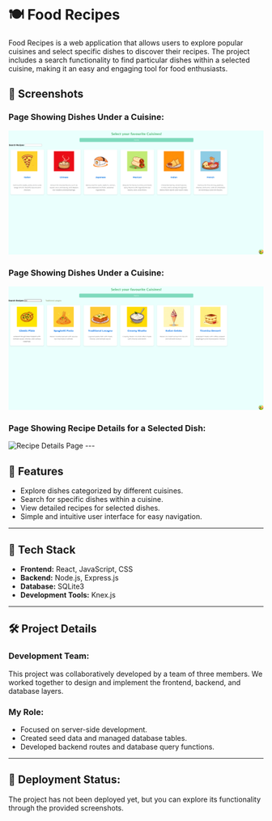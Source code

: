 # 🍽️ Food Recipes

Food Recipes is a web application that allows users to explore popular cuisines and select specific dishes to discover their recipes. The project includes a search functionality to find particular dishes within a selected cuisine, making it an easy and engaging tool for food enthusiasts.

## 📸 Screenshots

### Page Showing Dishes Under a Cuisine:
<img src="./images/HomePageShowingCusinies.png" alt="Cuisines Page" width="600"/>

### Page Showing Dishes Under a Cuisine:
<img src="./images/cusinies.png" alt="Cuisines Page" width="600"/>

### Page Showing Recipe Details for a Selected Dish:
<img src="./images/RecipeDetailPage.png" alt="Recipe Details Page" width="600"/>
---

## 🚀 Features

- Explore dishes categorized by different cuisines.
- Search for specific dishes within a cuisine.
- View detailed recipes for selected dishes.
- Simple and intuitive user interface for easy navigation.

---

## 🔧 Tech Stack

- **Frontend:** React, JavaScript, CSS
- **Backend:** Node.js, Express.js
- **Database:** SQLite3
- **Development Tools:** Knex.js

---

## 🛠 Project Details

### Development Team:
This project was collaboratively developed by a team of three members. We worked together to design and implement the frontend, backend, and database layers.

### My Role:
- Focused on server-side development.
- Created seed data and managed database tables.
- Developed backend routes and database query functions.

---

## 🚀 Deployment Status:
The project has not been deployed yet, but you can explore its functionality through the provided screenshots.
